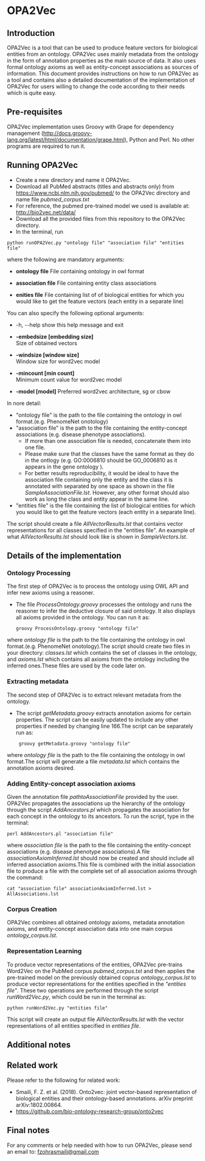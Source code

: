 # OPA2Vec
## Introduction
OPA2Vec is a tool that can be used to produce feature vectors for biological entities from an ontology. OPA2Vec uses mainly metadata from the ontology in the form of annotation properties as the main source of data. It also uses formal ontology axioms as well as entity-concept associations as sources of information. 
This document provides instructions on how to run OPA2Vec as a tool and contains also a detailed documentation of the implementation of OPA2Vec for users willing to change the code according to their needs which is quite easy.
## Pre-requisites
OPA2Vec implementation uses Groovy with Grape for dependency management (http://docs.groovy-lang.org/latest/html/documentation/grape.html), Python and Perl. No other programs are required to run it.
## Running OPA2Vec
- Create a new directory and name it OPA2Vec.
- Download all PubMed abstracts (titles and abstracts only) from https://www.ncbi.nlm.nih.gov/pubmed/ to the OPA2Vec directory and name file  *pubmed_corpus.txt*
- For reference, the pubmed pre-trained model we used is available at: http://bio2vec.net/data/
- Download all the provided files from this repository to the OPA2Vec directory.
- In the terminal, run 
```
python runOPA2Vec.py "ontology file" "association file" "entities file"
```
where the following are mandatory arguments:

 - **ontology file**            File containing ontology in owl format
  
 - **association file**         File containing entity class associations
  
 - **enities file**            File containing list of of biological entities for
                        which you would like to get the feature vectors (each
                        entity in a separate line)
                        

You can also specify the following optional arguments:

 -  -h, --help              show this help message and exit

 -  **-embedsize [embedding size]**  
                                Size of obtained vectors

 - **-windsize [window size]**  
                                Window size for word2vec model

  - **-mincount [min count]**  
                                Minimum count value for word2vec model
  - **-model [model]**          Preferred word2vec architecture, sg or cbow
  
In nore detail:
- "ontology file" is the path to the file containing the ontology in owl format.(e.g. PhenomeNet onotology)
- "association file" is the path to the file containing the entity-concept associations (e.g. disease phenotype associations).  
    + If more than one association file is needed, concatenate them into one file.
    + Please make sure that the classes have the same format as they do in the ontlogy (e.g. GO:0006810 should be GO_0006810 as it appears in the gene ontology ).
    + For better results reproducibility, it would be ideal to have the association file containing only the entity and the class it is annotated with separated by one space as shown in the file *SampleAssociationFile.lst*. However, any other format should also work as long the class and entity appear in the same line.
- "entities file" is the file containing the list of biological entities for which you would like to get the feature vectors (each entity in a separate line).

The script should create a file *AllVectorResults.lst* that contains vector representations for all classes specified in the "entities file". An example of what *AllVectorResults.lst* should look like is shown in *SampleVectors.lst*.
## Details of the implementation
### Ontology Processing
The first step of OPA2Vec is to process the ontology using OWL API and infer new axioms using a reasoner. 
- The file *ProcessOntology.groovy* processes the ontology and runs the reasoner to infer the deductive closure of said ontology. It also displays all axioms provided in the ontology. You can run it as:
    ```
    groovy ProcessOntology.groovy "ontology file"
    ```
 
 where *ontology file* is the path to the file containing the ontology in owl format.(e.g. PhenomeNet onotology).The script should create two files in your directory: *classes.lst*  which contains the set of classes in the ontology, and  *axioms.lst*  which contains all axioms from the ontology including the inferred ones.These files are used by the code later on.
 
### Extracting metadata
The second step of OPA2Vec is to extract relevant metadata from the ontology.
- The script *getMetadata.groovy* extracts annotation axioms for certain properties. The script can be easily updated to include any other properties if needed by changing line 166.The script can be separately run as:
   ```
    groovy getMetadata.groovy "ontology file"
   ```
 
 where  *ontology file* is the path to the file containing the ontology in owl format.The script will generate a file *metadata.lst* which contains the annotation axioms desired.
### Adding Entity-concept association axioms
Given the annotation file *pathtoAssociationFile* provided by the user. OPA2Vec propagates the associations up the hierarchy of the ontology through the script *AddAncestors.pl* which propagates the association for each concept in the ontology to its ancestors. To run the script, type in the terminal: 
   ```
   perl AddAncestors.pl "association file"
   ```
 where *association file* is the path to the file containing the entity-concept associations (e.g. disease phenotype associations).A file *associationAxiomInferred.lst* should now be created and should include all inferred association axioms.This file is combined with the initial association file to produce a file with the complete set of all association axioms through the command:
   ```
   cat "association file" associationAxiomInferred.lst > AllAssociations.lst
   ```

### Corpus Creation
OPA2Vec combines all obtained ontology axioms, metadata annotation axioms, and entity-concept association data into one main corpus *ontology_corpus.lst*.
### Representation Learning 
To produce vector representations of the entities, OPA2Vec pre-trains Word2Vec on the PubMed corpus *pubmed_corpus.txt* and then applies the pre-trained model on the previously obtained coprus *ontology_corpus.lst* to produce vector representations for the entities specified in the *"entities file"*. These two operations are performed through the script *runWord2Vec.py*, which could be run in the terminal as:
```
python runWord2Vec.py "entities file"
```
  This script will create an output file *AllVectorResults.lst*  with the vector representations of all entities specified in *entities file*.
## Additional notes

## Related work
Please refer to the following  for related work:
- Smaili, F. Z. et al. (2018). Onto2vec: joint vector-based representation of
biological entities and their ontology-based annotations. arXiv preprint
arXiv:1802.00864.
- https://github.com/bio-ontology-research-group/onto2vec
## Final notes
For any comments or help needed with how to run OPA2Vec, please send an email to: fzohrasmaili@gmail.com
